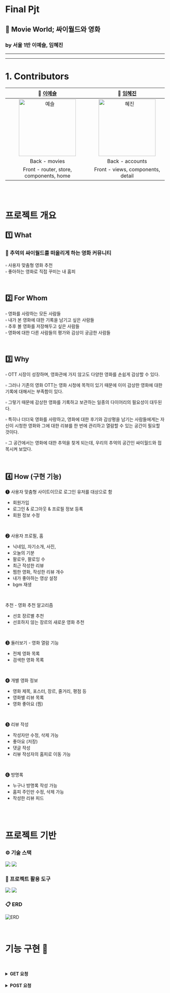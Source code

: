 # Final Pjt
## __🎥 Movie World__; 싸이월드와 영화
### by 서울 1반 이예슬, 임혜진
------------------
------------------



# 1. Contributors 
|                                      👾 [이예슬](https://github.com/dontk1llme)                                      |                                    🐣 [임혜진](https://github.com/ccookie0415)                                    |
| :--------------------------------------------------------------------------------: | :----------------------------------------------------------------------------: |
| <img src="https://avatars.githubusercontent.com/u/89983177?v=4" alt="예슬" border="0" width="180"> | <img src="https://avatars.githubusercontent.com/u/114826382?v=4" alt="혜진" border="0" width="180">| 
|  Back - movies | Back - accounts |
| Front - router, store, components, home | Front - views, components, detail

<br><br>

# 프로젝트 개요

## 1️⃣ What

### 🎥 추억의 싸이월드를 떠올리게 하는 영화 커뮤니티

▫ 사용자 맞춤형 영화 추천  
▫ 좋아하는 영화로 직접 꾸미는 내 홈피

<br>

## 2️⃣ For Whom

▫ 영화를 사랑하는 모든 사람들  
▫ 내가 본 영화에 대한 기록을 남기고 싶은 사람들  
▫ 추후 볼 영화를 저장해두고 싶은 사람들  
▫ 영화에 대한 다른 사람들의 평가와 감상이 궁금한 사람들

<br>

## 3️⃣ Why

▫ OTT 시장이 성장하며, 영화관에 가지 않고도 다양한 영화를 손쉽게 감상할 수 있다.

▫ 그러나 기존의 영화 OTT는 영화 시청에 목적이 있기 때문에 이미 감상한 영화에 대한 기록에 대해서는 부족함이 있다.

▫ 그렇기 때문에 감상한 영화를 기록하고 보관하는 일종의 다이어리의 필요성이 대두된다.

▫ 특히나 더더욱 영화를 사랑하고, 영화에 대한 후기와 감상평을 남기는 사람들에게는 자신이 시청한 영화와 그에 대한 리뷰를 한 번에 관리하고 열람할 수 있는 공간이 필요할 것이다.

▫ 그 공간에서는 영화에 대한 추억을 찾게 되는데, 우리의 추억의 공간인 싸이월드와 접목시켜 보았다.


<br>

## 4️⃣ How (구현 기능)

❶ 사용자 맞춤형 사이트이므로 로그인 유저를 대상으로 함

- 회원가입
- 로그인 & 로그아웃 & 프로필 정보 등록
- 회원 정보 수정

<br>

❷ 사용자 프로필, 홈

- 닉네임, 자기소개, 사진, 
- 오늘의 기분
- 팔로우, 팔로잉 수
- 최근 작성한 리뷰
- 찜한 영화, 작성한 리뷰 개수
- 내가 좋아하는 영상 설정
- bgm 재생
  
<br>

 추천 - 영화 추천 알고리즘

- 선호 장르별 추천
- 선호하지 않는 장르의 새로운 영화 추천

<br>

❸ 둘러보기 - 영화 열람 기능

- 전체 영화 목록
- 검색한 영화 목록

<br>

❹ 개별 영화 정보

- 영화 제목, 포스터, 장르, 줄거리, 평점 등
- 영화별 리뷰 목록
- 영화 좋아요 (찜)

<br>

❺ 리뷰 작성
- 작성자만 수정, 삭제 가능
- 좋아요 (저장)
- 댓글 작성
- 리뷰 작성자의 홈피로 이동 가능

<br>

❻ 방명록
- 누구나 방명록 작성 가능
- 홈피 주인만 수정, 삭제 가능
- 작성한 리뷰 피드

<br><br>


# 프로젝트 기반

### ⚙ 기술 스택

<img src="https://img.shields.io/badge/Vue.js-4FC08D?style=for-the-badge&logo=Vue.js&logoColor=white">
<img src="https://img.shields.io/badge/Django-092E20?style=for-the-badge&logo=Django&logoColor=white">


<br>

### 🔩 프로젝트 활용 도구
<img src="https://img.shields.io/badge/Notion-000000?style=for-the-badge&logo=Notion&logoColor=white">
<img src="https://img.shields.io/badge/GiTHub-181717?style=for-the-badge&logo=GitHub&logoColor=white">


<br>

### 📋 ERD
![ERD](https://raw.githubusercontent.com/dontk1llme/finalPJT/master/mp3/movieworldERD.png)

<br>


# 기능 구현 🔧


<br/><details>
  <summary>
    <b>GET 요청</b>
  </summary>

  <div markdown="2">
  
|          기능명          |                   URL(Back)                   |                         Action & Mutation                         |
| :----------------------: | :-------------------------------------------: | :---------------------------------------------------------------: |
|      전체 영화 조회      |               `api/v1/movies/`                |                      getMovies / GET_MOVIES                       |
|        영화 상세         |        `api/v1/movies/<int:movie_pk>/`        |                    getOneMovie / GET_ONE_MOVIE                    |
|      영화 리뷰 조회      |    `api/v1/movies/<int:movie_pk>/reviews/`    |                getMovieReview / GET_MOVIE_REVIEWS                 |
|        리뷰 상세         |       `api/v1/reviews/<int:review_pk>/`       |                   getOneReview / GET_ONE_REVIEW                   |
|      리뷰 댓글 조회      |  `api/v1/reviews/<int:review_pk>/comments/`   |       getReviewComment / GET_REVIEW_COMMENTS & NO_COMMENTS        |
|      내 프로필 조회      |          `accounts/user/myprofile/`           |                    getUserInfo / GET_USER_INFO                    |
|      유저 리뷰 조회      |     `api/v1/user/<int:user_pk>/reviews/`      |                      MyReviews / MY_REVIEWS                       |
|   좋아요 한 영화 조회    |  `api/v1/movies/<int:user_pk>/like_movies/`   |                 userLikedMovie / USER_LIKED_MOVIE                 |
|     유저 프로필 조회     |    `accounts/user/<int:user_id>/profile/`     |                     getProfile / GET_PROFILE                      |
| 유저 맞춤 장르 영화 조회 |        `accounts/user/genres_movies/`         |               getMyGenreMovie / GET_MY_GENRE_MOVIE                |
|  맞춤 장르 외 새로운 영화 조회   |       `accounts/user/new_kind_movies/`        |          getNewKindGenreMovie / GET_NEW_KIND_GENRE_MOVIE          |
|     유저 팔로우 조회     | `accounts/user/<int:user_id>/profile/follow/` |                    FirstFollow / FIRST_FOLLOW                     |
| 유저 방명록 조회 | `profiles/<int:user_id>/guestbooks/<int:guestbook_id>/` | fetchGuestbooks

  </div>
</details>
<br/><details>
  <summary>
    <b>POST 요청</b>
  </summary>

  <div markdown="3">
  
|      기능명      |                   URL(Back)                   |         Action & Mutation          |
| :--------------: | :-------------------------------------------: | :--------------------------------: |
|     회원가입     |              `accounts/signup/`               | SignUp / SIGNUP_SAVE_TOKEN & LogIn |
|      로그인      |               `accounts/login/`               |  logIn / LOGIN_SAVE_TOKEN & LogIn  |
|   영화 좋아요    |     `api/v1/movies/<int:movie_pk>/likes/`     |            getMovieLike            |
|      팔로우      | `accounts/user/<int:user_id>/profile/follow/` |          follow / FOLLOW           |
|    댓글 작성     |  `api/v1/reviews/<int:review_pk>/comments/`   |           createComment            |
|   리뷰 좋아요    |    `api/v1/reviews/<int:movie_pk>/likes/`     |           getReviewLike            |
|    리뷰 삭제     |       `api/v1/reviews/<int:review_pk>`        |            DeleteReview            |
|   댓글 좋아요    |   `api/v1/comments/<int:comment_pk>/likes/`   |           getCommentLike           |
|    댓글 삭제     |      `api/v1/comments/<int:comment_pk>/`      |           deleteComment            |
|    댓글 수정     |      `api/v1/comments/<int:comment_pk>/`      |           changeComment            |
|   영화 좋아요    |     `api/v1/movies/<int:movie_pk>/likes/`     |            getMovieLike            |
|    리뷰 생성     |    `api/v1/movies/<int:movie_pk>/reviews/`    |            createReview            |
|    리뷰 수정     |       `api/v1/reviews/<int:review_pk>/`       |            updateReview            |
|   프로필 생성    |          `accounts/user/myprofile/`           |            setUserInfo             |
| 프로필 정보 수정 |          `accounts/user/myprofile/`           |            setUserInfo             |
| 방명록 생성 | `profiles/<int:user_id>/guestbooks/<int:guestbook_id>/` | changeGuestbook |
| 방명록 수정 | `profiles/<int:user_id>/guestbooks/<int:guestbook_id>/` | changeInput |
| 방명록 삭제 | `profiles/<int:user_id>/guestbooks/<int:guestbook_id>/` | deleteGuestbook |
<br>


### 6. 기타 (느낀 점, 후기)